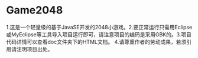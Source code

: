# Game2048
1.这是一个轻量级的基于JavaSE开发的2048小游戏。2.要正常运行只需用Eclipse或MyEclipse等工具导入项目运行即可，请注意项目的编码是采用GBK的。3.项目代码详情可以查看doc文件夹下的HTML文档。 4.请尊重作者的劳动成果，若须引用请注明项目出处。
